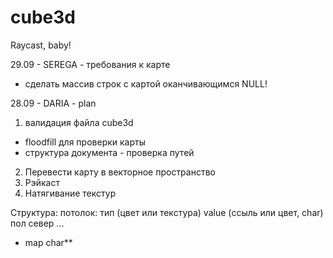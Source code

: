 # cube3d
Raycast, baby!

29.09 - SEREGA - требования к карте
- сделать массив строк с картой оканчивающимся NULL!

28.09 - DARIA - plan
1. валидация файла cube3d
  - floodfill для проверки карты
  - структура документа - проверка путей 
2. Перевести карту в векторное пространство
3. Рэйкаст
4. Натягивание текстур

Структура:
потолок: тип (цвет или текстура) value (ссыль или цвет, char)
пол
север
...
- map char**
